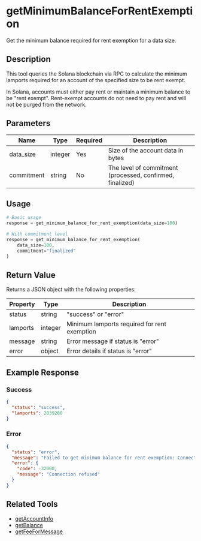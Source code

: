 # getMinimumBalanceForRentExemption

Get the minimum balance required for rent exemption for a data size.

## Description

This tool queries the Solana blockchain via RPC to calculate the minimum lamports required for an account of the specified size to be rent exempt.

In Solana, accounts must either pay rent or maintain a minimum balance to be "rent exempt". Rent-exempt accounts do not need to pay rent and will not be purged from the network.

## Parameters

| Name | Type | Required | Description |
|------|------|----------|-------------|
| data_size | integer | Yes | Size of the account data in bytes |
| commitment | string | No | The level of commitment (processed, confirmed, finalized) |

## Usage

```python
# Basic usage
response = get_minimum_balance_for_rent_exemption(data_size=100)

# With commitment level
response = get_minimum_balance_for_rent_exemption(
    data_size=100,
    commitment="finalized"
)
```

## Return Value

Returns a JSON object with the following properties:

| Property | Type | Description |
|----------|------|-------------|
| status | string | "success" or "error" |
| lamports | integer | Minimum lamports required for rent exemption |
| message | string | Error message if status is "error" |
| error | object | Error details if status is "error" |

## Example Response

### Success
```json
{
  "status": "success",
  "lamports": 2039280
}
```

### Error
```json
{
  "status": "error",
  "message": "Failed to get minimum balance for rent exemption: Connection refused",
  "error": {
    "code": -32000,
    "message": "Connection refused"
  }
}
```

## Related Tools

- [getAccountInfo](getAccountInfo.md)
- [getBalance](getBalance.md)
- [getFeeForMessage](getFeeForMessage.md) 